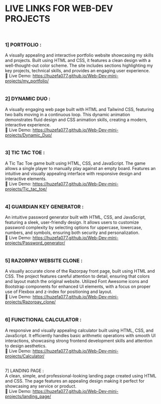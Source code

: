 # LIVE LINKS FOR WEB-DEV PROJECTS
<br>

### 1] PORTFOLIO :  
A visually appealing and interactive portfolio website showcasing my skills and projects. Built using HTML and CSS, it features a clean design with a well-thought-out color scheme. The site includes sections highlighting my key projects, technical skills, and provides an engaging user experience.
<br>
🔗 Live Demo: https://huzefa077.github.io/Web-Dev-mini-projects/my_portfolio/
<br>
<br>
### 2] DYNAMIC DUO :  
A visually engaging web page built with HTML and Tailwind CSS, featuring two balls moving in a continuous loop. This dynamic animation demonstrates fluid design and CSS animation skills, creating a modern, interactive experience.
<br>
🔗 Live Demo: https://huzefa077.github.io/Web-Dev-mini-projects/Dynamic_Duo/
<br>
<br>
### 3] TIC TAC TOE :  
A Tic Tac Toe game built using HTML, CSS, and JavaScript. The game allows a single player to manually play against an empty board. Features an intuitive and visually appealing interface with responsive design and interactive elements. 
<br>
🔗 Live Demo: https://huzefa077.github.io/Web-Dev-mini-projects/Tic_tac_toe/
<br>
<br>
### 4] GUARDIAN KEY GENERATOR :  
An intuitive password generator built with HTML, CSS, and JavaScript, featuring a sleek, user-friendly design. It allows users to customize password complexity by selecting options for uppercase, lowercase, numbers, and symbols, ensuring both security and personalization.
<br>
🔗 Live Demo: https://huzefa077.github.io/Web-Dev-mini-projects/Password_generator/
<br>
<br>
### 5] RAZORPAY WEBSITE CLONE :   
A visually accurate clone of the Razorpay front page, built using HTML and CSS. The project features careful attention to detail, ensuring that colors and layout match the original website. Utilized Font Awesome icons and Bootstrap components for enhanced UI elements, with a focus on proper use of Flexbox and z-index for positioning and layout.
<br>
🔗 Live Demo: https://huzefa077.github.io/Web-Dev-mini-projects/Razorpay_clone/
<br>
<br>
### 6] FUNCTIONAL CALCULATOR :  
A responsive and visually appealing calculator built using HTML, CSS, and JavaScript. It efficiently handles basic arithmetic operations with smooth UI interactions, showcasing strong frontend development skills and attention to design aesthetics.
<br>
🔗 Live Demo: https://huzefa077.github.io/Web-Dev-mini-projects/Calculator/
<br>
<br>

7] LANDING PAGE :  
A clean, simple, and professional-looking landing page created using HTML and CSS. The page features an appealing design making it perfect for showcasing any service or product.
<br>
🔗 Live Demo: https://huzefa077.github.io/Web-Dev-mini-projects/landing_page/
<br>
<br>


